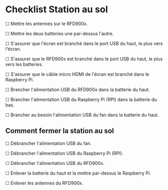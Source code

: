 # Checklist Station au sol

&#9744; Mettre les antennes sur le RFD900x.

&#9744; Mettre les deux batteries une par-dessus l'autre.

&#9744; S'assurer que l'écran est branché dans le port USB du haut, le plus vers l'écran.

&#9744; S'assurer que le RFD900x est branché dans le port USB du haut, le plus vers les batteries.

&#9744; S'assurer que le câble micro HDMI de l'écran est branché dans le Raspberry Pi.

&#9744; Brancher l'alimentation USB du RFD900x dans la batterie du haut.

&#9744; Brancher l'alimentation USB du Raspberry Pi (RPI) dans la batterie du bas.

&#9744; Brancher au besoin l'alimentation USB du fan dans la batterie du haut.

## Comment fermer la station au sol

&#9744; Débrancher l'alimentation USB du fan.

&#9744; Débrancher l'alimentation USB du Raspberry Pi (RPI).

&#9744; Débrancher l'alimentation USB du RFD900x.

&#9744; Enlever la batterie du haut et la mettre par-dessus le Raspberry Pi.

&#9744; Enlever les antennes du RFD900x.
